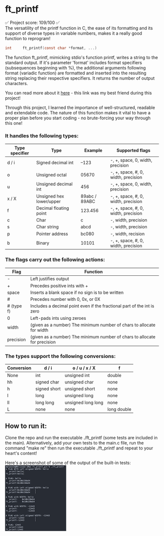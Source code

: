 # ft_printf
✅ Project score: 109/100 ✅  
The versatility of the printf function in C, the ease of its formatting and its support of diverse types in variable numbers, makes it a really good function to reprogram!  

```c
int		ft_printf(const char *format, ...)
```  
The function ft_printf, mimicking stdio's function printf, writes a string to the standard output. If it's parameter 'format' includes format specifiers (subsequences beginning with %), the additional arguments following format (variadic function) are formatted and inserted into the resulting string replacing their respective specifiers. It returns the number of output characters.  

You can read more about it [here](https://www.dummies.com/programming/cpp/using-printf-for-output/) - this link was my best friend during this project!  

Through this project, I learned the importance of well-structured, readable and extendable code. The nature of this function makes it vital to have a proper plan before you start coding - no brute-forcing your way through this one!  

### It handles the following types:  

| Type specifier | Type                     | Example       | Supported flags                     |
| -------------- | ------------------------ | ------------- | ----------------------------------- |
| d / i          | Signed decimal int       | –123          | -, +, space, 0, width, precision    |
| o              | Unsigned octal           | 05670         | -, +, space, #, 0, width, precision |
| u              | Unsigned decimal int     | 456           | -, +, space, 0, width, precision    | 
| x / X          | Unsigned hex lower/upper | 89abc / 89ABC | -, +, space, #, 0, width, precision |
| f              | Decimal floating point   | 123.456       | -, +, space, #, 0, width, precision | 
| c              | Char                     | c             | -, width, precision                 |
| s              | Char string              | abcd          | -, width, precision                 |
| p              | Pointer address          | bc080         | -, width, recision                  |
| b              | Binary                   | 10101         | -, +, space, #, 0, width, precision |  

### The flags carry out the following actions:  
| Flag       | Function                                                                   |
| ---------- | -------------------------------------------------------------------------- |
| -          | Left justifies output                                                      |
| +          | Precedes positive ints with +                                              |
| space      | Inserts a blank space if no sign is to be written                          |
| #          | Precedes number with 0, 0x, or 0X                                          |
| # (type f) | Includes a decimal point even if the fractional part of the int is zero    |
| 0          | Left-pads ints using zeroes                                                |
| width      | (given as a number) The minimum number of chars to allocate for width      |
| precision  | (given as a number) The minimum number of chars to allocate for precision  |

### The types support the following conversions:
| Conversion |	d / i       | o / u / x / X	     | f           | 
| ---------- | ------------ | ------------------ | ----------- | 
| None	     | int	        | unsigned int	     | double      |
| hh	       | signed char	| unsigned char      | none        |
| h 	       | signed short	| unsigned short     | none        | 
| l 	       | long	        | unsigned long      | none        | 
| ll 	       | long	long    | unsigned long long | none        | 
| L          | none         | none               | long double | 

## How to run it:
Clone the repo and run the executable ./ft_printf (some tests are included in the main). Alternatively, add your own tests to the main.c file, run the command "make re" then run the executable ./ft_printf and repeat to your heart's content!  

Here's a screenshot of some of the output of the built-in tests:  
![pf_tests](./RMsrcs/pf_output.png)

